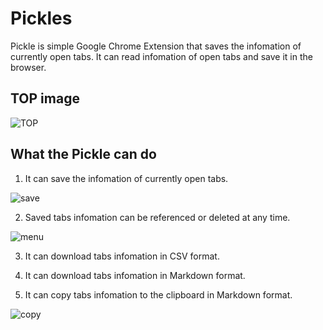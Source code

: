# Pickles
Pickle is simple Google Chrome Extension that saves the infomation of currently open tabs.
It can read infomation of open tabs and save it in the browser.

## TOP image

![TOP](https://user-images.githubusercontent.com/54813841/102723423-278b9780-434b-11eb-87ec-e03ebea3cc52.png)

## What the Pickle can do

1. It can save the infomation of currently open tabs.

![save](https://user-images.githubusercontent.com/54813841/102723426-2a868800-434b-11eb-8d6a-49b0007a62e0.png)

2. Saved tabs infomation can be referenced or deleted at any time.

![menu](https://user-images.githubusercontent.com/54813841/102723427-2b1f1e80-434b-11eb-95f2-4da253a702f1.png)

3. It can download tabs infomation in CSV format.

4. It can download tabs infomation in Markdown format.

5. It can copy tabs infomation to the clipboard in Markdown format.

![copy](https://user-images.githubusercontent.com/54813841/102723429-2b1f1e80-434b-11eb-885e-2a0f9db50ac2.png)
